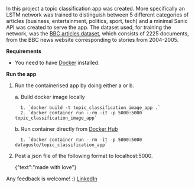 In this project a topic classification app was created. More specifically an LSTM network was trained to distinguish between 5 different categories of articles (business, entertainment, politics, sport, tech) and a minimal Sanic API was created to serve the app. The dataset used, for training the network, was the [BBC articles dataset](http://mlg.ucd.ie/files/datasets/bbc-fulltext.zip), which consists of 2225 documents, from the BBC news website corresponding to stories from 2004-2005.

**Requirements**

* You need to have [Docker](https://docs.docker.com/install/) installed.

**Run the app**

1.  Run the containerised app by doing either a or b.

      a.   Build docker image locally

          1. `docker build -t topic_classification_image_app .`
          2. `docker container run --rm -it -p 5000:5000 topic_classification_image_app`
    
    
      b.   Run container directly from [Docker Hub](https://hub.docker.com/r/datagusto/topic_classification_app/)
      
          1. `docker container run --rm -it -p 5000:5000 datagusto/topic_classification_app`
      
      
2.  Post a json file of the following format to localhost:5000.

    {"text":"made with love"}
    

Any feedback is welcome! :)
[LinkedIn](https://www.linkedin.com/in/andreas-gompos/)
